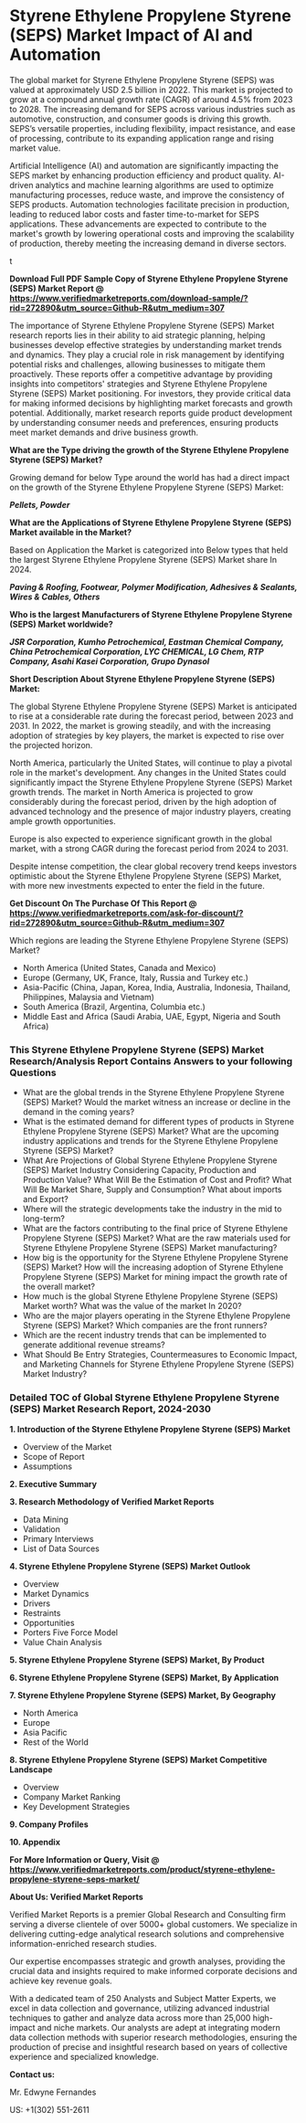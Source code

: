 <meta name="title" content="Global Styrene Ethylene Propylene Styrene (SEPS) Market Impact of AI and Automation"><meta name="description" content="The global market for Styrene Ethylene Propylene Styrene (SEPS) was valued at approximately USD 2.5 billion in 2022. This market is projected to grow at a compound ann"><meta name="title" content="Styrene Ethylene Propylene Styrene (SEPS) Market Size, Share, Scope, Trends, Growth, Opportunities, Analysis, Forecast"><h1>Styrene Ethylene Propylene Styrene (SEPS) Market Impact of AI and Automation</h1><p>The global market for Styrene Ethylene Propylene Styrene (SEPS) was valued at approximately USD 2.5 billion in 2022. This market is projected to grow at a compound annual growth rate (CAGR) of around 4.5% from 2023 to 2028. The increasing demand for SEPS across various industries such as automotive, construction, and consumer goods is driving this growth. SEPS’s versatile properties, including flexibility, impact resistance, and ease of processing, contribute to its expanding application range and rising market value.</p><p>Artificial Intelligence (AI) and automation are significantly impacting the SEPS market by enhancing production efficiency and product quality. AI-driven analytics and machine learning algorithms are used to optimize manufacturing processes, reduce waste, and improve the consistency of SEPS products. Automation technologies facilitate precision in production, leading to reduced labor costs and faster time-to-market for SEPS applications. These advancements are expected to contribute to the market's growth by lowering operational costs and improving the scalability of production, thereby meeting the increasing demand in diverse sectors.</p>t</p><p id="" class=""><strong>Download Full PDF Sample Copy of Styrene Ethylene Propylene Styrene (SEPS) Market Report @ <a href="https://www.verifiedmarketreports.com/download-sample/?rid=272890&utm_source=Github-R&utm_medium=307" target="_blank">https://www.verifiedmarketreports.com/download-sample/?rid=272890&utm_source=Github-R&utm_medium=307</a></strong></p><p>The importance of&nbsp;Styrene Ethylene Propylene Styrene (SEPS) Market research reports lies in their ability to aid strategic planning, helping businesses develop effective strategies by understanding market trends and dynamics. They play a crucial role in risk management by identifying potential risks and challenges, allowing businesses to mitigate them proactively. These reports offer a competitive advantage by providing insights into competitors' strategies and Styrene Ethylene Propylene Styrene (SEPS) Market positioning. For investors, they provide critical data for making informed decisions by highlighting market forecasts and growth potential. Additionally, market research reports guide product development by understanding consumer needs and preferences, ensuring products meet market demands and drive business growth.</p><p><strong>What are the&nbsp;Type driving the growth of the Styrene Ethylene Propylene Styrene (SEPS) Market?</strong></p><p id="" class="">Growing demand for below Type around the world has had a direct impact on the growth of the Styrene Ethylene Propylene Styrene (SEPS) Market:</p><em><strong>Pellets, Powder</strong></em></p><strong>What are the&nbsp;Applications&nbsp;of Styrene Ethylene Propylene Styrene (SEPS) Market available in the Market?</strong></p><p id="" class="">Based on Application the Market is categorized into Below types that held the largest Styrene Ethylene Propylene Styrene (SEPS) Market share In 2024.</p><em><strong>Paving & Roofing, Footwear, Polymer Modification, Adhesives & Sealants, Wires & Cables, Others</strong></em></p><strong>Who is the largest Manufacturers of Styrene Ethylene Propylene Styrene (SEPS) Market worldwide?</strong></p><p><em><strong>JSR Corporation, Kumho Petrochemical, Eastman Chemical Company, China Petrochemical Corporation, LYC CHEMICAL, LG Chem, RTP Company, Asahi Kasei Corporation, Grupo Dynasol</strong></em></p><p id="" class=""><strong>Short Description About Styrene Ethylene Propylene Styrene (SEPS) Market:</strong></p><p>The global Styrene Ethylene Propylene Styrene (SEPS) Market is anticipated to rise at a considerable rate during the forecast period, between 2023 and 2031. In 2022, the market is growing steadily, and with the increasing adoption of strategies by key players, the market is expected to rise over the projected horizon.</p><p>North America, particularly the United States, will continue to play a pivotal role in the market's development. Any changes in the United States could significantly impact the Styrene Ethylene Propylene Styrene (SEPS) Market growth trends. The market in North America is projected to grow considerably during the forecast period, driven by the high adoption of advanced technology and the presence of major industry players, creating ample growth opportunities.</p><p>Europe is also expected to experience significant growth in the global market, with a strong CAGR during the forecast period from 2024 to 2031.</p><p>Despite intense competition, the clear global recovery trend keeps investors optimistic about the Styrene Ethylene Propylene Styrene (SEPS) Market, with more new investments expected to enter the field in the future.</p><p id="" class=""><strong>Get Discount On The Purchase Of This Report @ <a href="https://www.verifiedmarketreports.com/ask-for-discount/?rid=272890&utm_source=Github-R&utm_medium=307" target="_blank">https://www.verifiedmarketreports.com/ask-for-discount/?rid=272890&utm_source=Github-R&utm_medium=307</a></strong></p>Which regions are leading the Styrene Ethylene Propylene Styrene (SEPS) Market?</p><ul><li>North America (United States, Canada and Mexico)</li><li>Europe (Germany, UK, France, Italy, Russia and Turkey etc.)</li><li>Asia-Pacific (China, Japan, Korea, India, Australia, Indonesia, Thailand, Philippines, Malaysia and Vietnam)</li><li>South America (Brazil, Argentina, Columbia etc.)</li><li>Middle East and Africa (Saudi Arabia, UAE, Egypt, Nigeria and South Africa)</li></ul><h3 id="" class="">This Styrene Ethylene Propylene Styrene (SEPS) Market Research/Analysis Report Contains Answers to your following Questions</h3><ul><li>What are the global trends in the Styrene Ethylene Propylene Styrene (SEPS) Market? Would the market witness an increase or decline in the demand in the coming years?</li><li>What is the estimated demand for different types of products in Styrene Ethylene Propylene Styrene (SEPS) Market? What are the upcoming industry applications and trends for the Styrene Ethylene Propylene Styrene (SEPS) Market?</li><li>What Are Projections of Global Styrene Ethylene Propylene Styrene (SEPS) Market Industry Considering Capacity, Production and Production Value? What Will Be the Estimation of Cost and Profit? What Will Be Market Share, Supply and Consumption? What about imports and Export?</li><li>Where will the strategic developments take the industry in the mid to long-term?</li><li>What are the factors contributing to the final price of Styrene Ethylene Propylene Styrene (SEPS) Market? What are the raw materials used for Styrene Ethylene Propylene Styrene (SEPS) Market manufacturing?</li><li>How big is the opportunity for the Styrene Ethylene Propylene Styrene (SEPS) Market? How will the increasing adoption of Styrene Ethylene Propylene Styrene (SEPS) Market for mining impact the growth rate of the overall market?</li><li>How much is the global Styrene Ethylene Propylene Styrene (SEPS) Market worth? What was the value of the market In 2020?</li><li>Who are the major players operating in the Styrene Ethylene Propylene Styrene (SEPS) Market? Which companies are the front runners?</li><li>Which are the recent industry trends that can be implemented to generate additional revenue streams?</li><li>What Should Be Entry Strategies, Countermeasures to Economic Impact, and Marketing Channels for Styrene Ethylene Propylene Styrene (SEPS) Market Industry?</li></ul><h3 id="" class="">Detailed TOC of Global Styrene Ethylene Propylene Styrene (SEPS) Market Research Report, 2024-2030</h3><p id="" class=""><strong>1. Introduction of the Styrene Ethylene Propylene Styrene (SEPS) Market</strong></p><ul><li>Overview of the Market</li><li>Scope of Report</li><li>Assumptions</li></ul><p id="" class=""><strong>2. Executive Summary</strong></p><p id="" class=""><strong>3. Research Methodology of Verified Market Reports</strong></p><ul><li>Data Mining</li><li>Validation</li><li>Primary Interviews</li><li>List of Data Sources</li></ul><p id="" class=""><strong>4. Styrene Ethylene Propylene Styrene (SEPS) Market Outlook</strong></p><ul><li>Overview</li><li>Market Dynamics</li><li>Drivers</li><li>Restraints</li><li>Opportunities</li><li>Porters Five Force Model</li><li>Value Chain Analysis</li></ul><p id="" class=""><strong>5. Styrene Ethylene Propylene Styrene (SEPS) Market, By Product</strong></p><p id="" class=""><strong>6. Styrene Ethylene Propylene Styrene (SEPS) Market, By Application</strong></p><p id="" class=""><strong>7. Styrene Ethylene Propylene Styrene (SEPS) Market, By Geography</strong></p><ul><li>North America</li><li>Europe</li><li>Asia Pacific</li><li>Rest of the World</li></ul><p id="" class=""><strong>8. Styrene Ethylene Propylene Styrene (SEPS) Market Competitive Landscape</strong></p><ul><li>Overview</li><li>Company Market Ranking</li><li>Key Development Strategies</li></ul><p id="" class=""><strong>9. Company Profiles</strong></p><p id="" class=""><strong>10. Appendix</strong></p><p id="" class=""><strong>For More Information or Query, Visit @ <a href="https://www.verifiedmarketreports.com/product/styrene-ethylene-propylene-styrene-seps-market/" target="_blank">https://www.verifiedmarketreports.com/product/styrene-ethylene-propylene-styrene-seps-market/</a></strong></p><p id="" class=""><strong>About Us: Verified Market Reports</strong></p><p id="" class="">Verified Market Reports is a premier Global Research and Consulting firm serving a diverse clientele of over 5000+ global customers. We specialize in delivering cutting-edge analytical research solutions and comprehensive information-enriched research studies.</p><p id="" class="">Our expertise encompasses strategic and growth analyses, providing the crucial data and insights required to make informed corporate decisions and achieve key revenue goals.</p><p id="" class="">With a dedicated team of 250 Analysts and Subject Matter Experts, we excel in data collection and governance, utilizing advanced industrial techniques to gather and analyze data across more than 25,000 high-impact and niche markets. Our analysts are adept at integrating modern data collection methods with superior research methodologies, ensuring the production of precise and insightful research based on years of collective experience and specialized knowledge.</p><p id="" class=""><strong>Contact us:</strong></p><p id="" class="">Mr. Edwyne Fernandes</p><p id="" class="">US: +1(302) 551-2611</p>